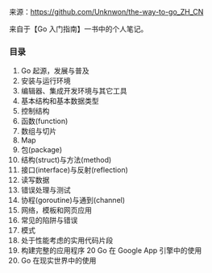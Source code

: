 来源：https://github.com/Unknwon/the-way-to-go_ZH_CN  

来自于【Go 入门指南】一书中的个人笔记。  

### 目录
1. Go 起源，发展与普及
2. 安装与运行环境
3. 编辑器、集成开发环境与其它工具
4. 基本结构和基本数据类型
5. 控制结构
6. 函数(function)
7. 数组与切片
8. Map
9. 包(package)
10. 结构(struct)与方法(method)
11. 接口(interface)与反射(reflection)
12. 读写数据
13. 错误处理与测试
14. 协程(goroutine)与通到(channel)
15. 网络，模板和网页应用
16. 常见的陷阱与错误
17. 模式
18. 处于性能考虑的实用代码片段
19. 构建完整的应用程序
20 Go 在 Google App 引擎中的使用
21. Go 在现实世界中的使用
